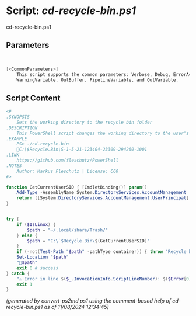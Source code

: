 Script: *cd-recycle-bin.ps1*
========================

cd-recycle-bin.ps1 


Parameters
----------
```powershell


[<CommonParameters>]
    This script supports the common parameters: Verbose, Debug, ErrorAction, ErrorVariable, WarningAction, 
    WarningVariable, OutBuffer, PipelineVariable, and OutVariable.
```

Script Content
--------------
```powershell
<#
.SYNOPSIS
	Sets the working directory to the recycle bin folder
.DESCRIPTION
	This PowerShell script changes the working directory to the user's recycle bin folder.
.EXAMPLE
	PS> ./cd-recycle-bin
	📂C:\$Recycle.Bin\S-1-5-21-123404-23309-294260-1001
.LINK
	https://github.com/fleschutz/PowerShell
.NOTES
	Author: Markus Fleschutz | License: CC0
#>

function GetCurrentUserSID { [CmdletBinding()] param()
	Add-Type -AssemblyName System.DirectoryServices.AccountManagement
	return ([System.DirectoryServices.AccountManagement.UserPrincipal]::Current).SID.Value
}


try {
	if ($IsLinux) {
		$path = "~/.local/share/Trash/"
	} else {
		$path = "C:\`$Recycle.Bin\$(GetCurrentUserSID)"
	}
	if (-not(Test-Path "$path" -pathType container)) { throw "Recycle bin folder at 📂$path doesn't exist (yet)" }
	Set-Location "$path"
	"📂$path"
	exit 0 # success
} catch {
	"⚠️ Error in line $($_.InvocationInfo.ScriptLineNumber): $($Error[0])"
	exit 1
}
```

*(generated by convert-ps2md.ps1 using the comment-based help of cd-recycle-bin.ps1 as of 11/08/2024 12:34:45)*
